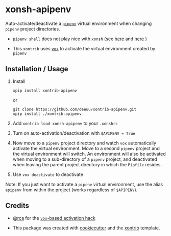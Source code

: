 # xonsh-apipenv

Auto-activate/deactivate a [`pipenv`](https://github.com/pypa/pipenv)
virtual environment when changing `pipenv` project directories.

- `pipenv shell` does not play nice with `xonsh` (see
[here](https://github.com/xonsh/xonsh/issues/2663) and
[here](https://github.com/pypa/pipenv/issues/498#issuecomment-417326930)
)

- This `xontrib` uses
[`vox`](https://github.com/xonsh/xonsh/blob/master/docs/python_virtual_environments.rst)
to activate the virtual environment created by `pipenv`

Installation / Usage
--------------------

1. Install

    ```
    xpip install xontrib-apipenv
    ```
    or
    ```
    git clone https://github.com/deeuu/xontrib-apipenv.git
    xpip install ./xontrib-apipenv
    ```

2. Add `xontrib load xonsh-apipenv` to your `.xonshrc`

3. Turn on auto-activation/deactivation with `$APIPENV = True`

4. Now move to a `pipenv` project directory and watch `vox` automatically
   activate the virtual environment. Move to a second `pipenv` project and the
   virtual environment will switch. An environment will also be activated when
   moving to a sub-directory of a `pipenv` project, and deactivated when leaving
   the parent project directory in which the `Pipfile` resides.

5. Use `vox deactivate` to deactivate

Note:
If you just want to activate a `pipenv` virtual environment, use the alias
`apipenv` from within the project (works regardless of `$APIPENV`).

Credits
---------

- [@rca](https://github.com/rca) for the [`vox`-based activation hack](https://github.com/xonsh/xonsh/issues/2663#issuecomment-394702058)

- This package was created with
[cookiecutter](https://github.com/audreyr/cookiecutter) and the
[xontrib](https://github.com/laerus/cookiecutter-xontrib) template.
